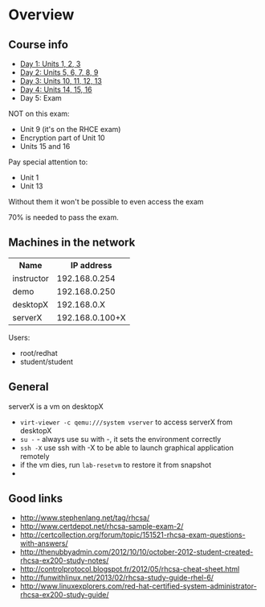 Overview
========

Course info
-----------
* [Day 1: Units 1, 2, 3](day1.md)
* [Day 2: Units 5, 6, 7, 8, 9](day2.md)
* [Day 3: Units 10, 11, 12, 13](day3.md)
* [Day 4: Units 14, 15, 16](day4.md)
* Day 5: Exam

NOT on this exam:
* Unit 9 (it's on the RHCE exam)
* Encryption part of Unit 10
* Units 15 and 16

Pay special attention to:
* Unit 1
* Unit 13

Without them it won't be possible to even access the exam

70% is needed to pass the exam.

Machines in the network
-----------------------
<table>
  <tr>
    <th>Name</th><th>IP address</th>
  </tr>
  <tr>
    <td>instructor</td><td>192.168.0.254</td>
  </tr>
  <tr>
    <td>demo</td><td>192.168.0.250</td>
  </tr>
  <tr>
    <td>desktopX</td><td>192.168.0.X</td>
  </tr>
  <tr>
    <td>serverX</td><td>192.168.0.100+X</td>
  </tr>
</table>

Users:
* root/redhat
* student/student

General
-------
serverX is a vm on desktopX
* ```virt-viewer -c qemu:///system vserver``` to access serverX from desktopX
* ```su -``` - always use su with -, it sets the environment correctly
* ```ssh -X``` use ssh with -X to be able to launch graphical application remotely
* if the vm dies, run ```lab-resetvm``` to restore it from snapshot
* 


Good links
----------
* http://www.stephenlang.net/tag/rhcsa/
* http://www.certdepot.net/rhcsa-sample-exam-2/
* http://certcollection.org/forum/topic/151521-rhcsa-exam-questions-with-answers/
* http://thenubbyadmin.com/2012/10/10/october-2012-student-created-rhcsa-ex200-study-notes/
* http://controlprotocol.blogspot.fr/2012/05/rhcsa-cheat-sheet.html
* http://funwithlinux.net/2013/02/rhcsa-study-guide-rhel-6/
* http://www.linuxexplorers.com/red-hat-certified-system-administrator-rhcsa-ex200-study-guide/
